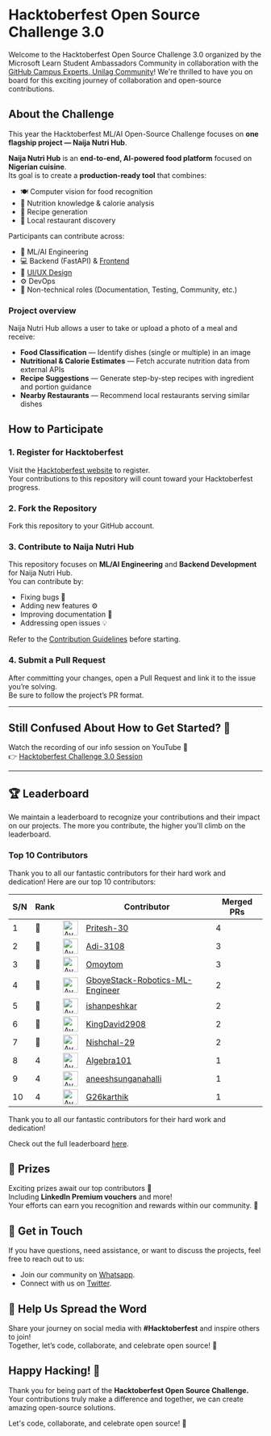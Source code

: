 # **Hacktoberfest Open Source Challenge 3.0**

Welcome to the Hacktoberfest Open Source Challenge 3.0 organized by the Microsoft Learn Student Ambassadors Community in collaboration with the [GitHub Campus Experts, Unilag Community](https://chat.whatsapp.com/IgY7V6RXFcwFkhLlnvOGKq)! We're thrilled to have you on board for this exciting journey of collaboration and open-source contributions.

## **About the Challenge**

This year the Hacktoberfest ML/AI Open-Source Challenge focuses on **one flagship project — Naija Nutri Hub**.

**Naija Nutri Hub** is an **end-to-end, AI-powered food platform** focused on **Nigerian cuisine**.  
Its goal is to create a **production-ready tool** that combines:

- 🍽️ Computer vision for food recognition  
- 🧮 Nutrition knowledge & calorie analysis  
- 📜 Recipe generation  
- 📍 Local restaurant discovery  

Participants can contribute across:
- 🤖 ML/AI Engineering  
- 💻 Backend (FastAPI) & [Frontend](https://github.com/mlsanigeria/naija-nutri-hub-frontend)  
- 🎨 [UI/UX Design](https://github.com/mlsanigeria/naija-nutri-hub-frontend)  
- ⚙️ DevOps  
- 📄 Non-technical roles (Documentation, Testing, Community, etc.)


### Project overview
Naija Nutri Hub allows a user to take or upload a photo of a meal and receive:
- **Food Classification** — Identify dishes (single or multiple) in an image  
- **Nutritional & Calorie Estimates** — Fetch accurate nutrition data from external APIs  
- **Recipe Suggestions** — Generate step-by-step recipes with ingredient and portion guidance  
- **Nearby Restaurants** — Recommend local restaurants serving similar dishes  


## **How to Participate**

### **1. Register for Hacktoberfest**
Visit the [Hacktoberfest website](https://hacktoberfest.com/) to register.  
Your contributions to this repository will count toward your Hacktoberfest progress.


### **2. Fork the Repository**
Fork this repository to your GitHub account.


### **3. Contribute to Naija Nutri Hub**
This repository focuses on **ML/AI Engineering** and **Backend Development** for Naija Nutri Hub.  
You can contribute by:

- Fixing bugs 🐞  
- Adding new features ⚙️  
- Improving documentation 📝  
- Addressing open issues 💡  

Refer to the [Contribution Guidelines](CONTRIBUTING.md) before starting.


### **4. Submit a Pull Request**
After committing your changes, open a Pull Request and link it to the issue you’re solving.  
Be sure to follow the project’s PR format.

---

## **Still Confused About How to Get Started? 🤔**
Watch the recording of our info session on YouTube 🎥  
👉 [Hacktoberfest Challenge 3.0 Session](https://youtu.be/pC_5E3AcrZc)

---

## **🏆 Leaderboard**

We maintain a leaderboard to recognize your contributions and their impact on our projects. The more you contribute, the higher you'll climb on the leaderboard.

<!-- Section Start -->
### Top 10 Contributors

Thank you to all our fantastic contributors for their hard work and dedication! Here are our top 10 contributors:

| S/N | Rank || Contributor | Merged PRs |
|--| ---- | -- |----------- | ---------- |
| 1 | 🥇 | <img src='https://avatars.githubusercontent.com/u/190011583?v=4' alt='Avatar' width='30' height='30'> | [Pritesh-30](https://github.com/Pritesh-30) | 4 |
| 2 | 🥈 | <img src='https://avatars.githubusercontent.com/u/183400810?v=4' alt='Avatar' width='30' height='30'> | [Adi-3108](https://github.com/Adi-3108) | 3 |
| 3 | 🥈 | <img src='https://avatars.githubusercontent.com/u/106810199?v=4' alt='Avatar' width='30' height='30'> | [Omoytom](https://github.com/Omoytom) | 3 |
| 4 | 🥉 | <img src='https://avatars.githubusercontent.com/u/88575926?v=4' alt='Avatar' width='30' height='30'> | [GboyeStack-Robotics-ML-Engineer](https://github.com/GboyeStack-Robotics-ML-Engineer) | 2 |
| 5 | 🥉 | <img src='https://avatars.githubusercontent.com/u/114394219?v=4' alt='Avatar' width='30' height='30'> | [ishanpeshkar](https://github.com/ishanpeshkar) | 2 |
| 6 | 🥉 | <img src='https://avatars.githubusercontent.com/u/103088635?v=4' alt='Avatar' width='30' height='30'> | [KingDavid2908](https://github.com/KingDavid2908) | 2 |
| 7 | 🥉 | <img src='https://avatars.githubusercontent.com/u/173927960?v=4' alt='Avatar' width='30' height='30'> | [Nishchal-29](https://github.com/Nishchal-29) | 2 |
| 8 | 4 | <img src='https://avatars.githubusercontent.com/u/105038790?v=4' alt='Avatar' width='30' height='30'> | [Algebra101](https://github.com/Algebra101) | 1 |
| 9 | 4 | <img src='https://avatars.githubusercontent.com/u/182611319?v=4' alt='Avatar' width='30' height='30'> | [aneeshsunganahalli](https://github.com/aneeshsunganahalli) | 1 |
| 10 | 4 | <img src='https://avatars.githubusercontent.com/u/144328549?v=4' alt='Avatar' width='30' height='30'> | [G26karthik](https://github.com/G26karthik) | 1 |

Thank you to all our fantastic contributors for their hard work and dedication!

<!-- Section End -->

Check out the full leaderboard [here](LEADERBOARD.md).

## **🥇 Prizes**

Exciting prizes await our top contributors 🎁  
Including **LinkedIn Premium vouchers** and more!  
Your efforts can earn you recognition and rewards within our community. 🌟

## **💬 Get in Touch**

If you have questions, need assistance, or want to discuss the projects, feel free to reach out to us:

- Join our community on [Whatsapp](WHATSAPP_COMMUNITIES.md).
- Connect with us on [Twitter](https://twitter.com/mlsanigeria).

## **📣 Help Us Spread the Word**

Share your journey on social media with **#Hacktoberfest** and inspire others to join!  
Together, let’s code, collaborate, and celebrate open source! 💫

## **Happy Hacking! 🎉**

Thank you for being part of the **Hacktoberfest Open Source Challenge.**  
Your contributions truly make a difference and together, we can create amazing open-source solutions. 

Let's code, collaborate, and celebrate open source! 🚀

